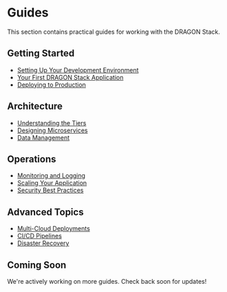 # Guides

This section contains practical guides for working with the DRAGON Stack.

## Getting Started

- [Setting Up Your Development Environment](/docs/guides/setup)
- [Your First DRAGON Stack Application](/docs/guides/first-app)
- [Deploying to Production](/docs/guides/deployment)

## Architecture

- [Understanding the Tiers](/docs/guides/understanding-tiers)
- [Designing Microservices](/docs/guides/designing-microservices)
- [Data Management](/docs/guides/data-management)

## Operations

- [Monitoring and Logging](/docs/guides/monitoring)
- [Scaling Your Application](/docs/guides/scaling)
- [Security Best Practices](/docs/guides/security)

## Advanced Topics

- [Multi-Cloud Deployments](/docs/guides/multi-cloud)
- [CI/CD Pipelines](/docs/guides/cicd)
- [Disaster Recovery](/docs/guides/disaster-recovery)

## Coming Soon

We're actively working on more guides. Check back soon for updates!
